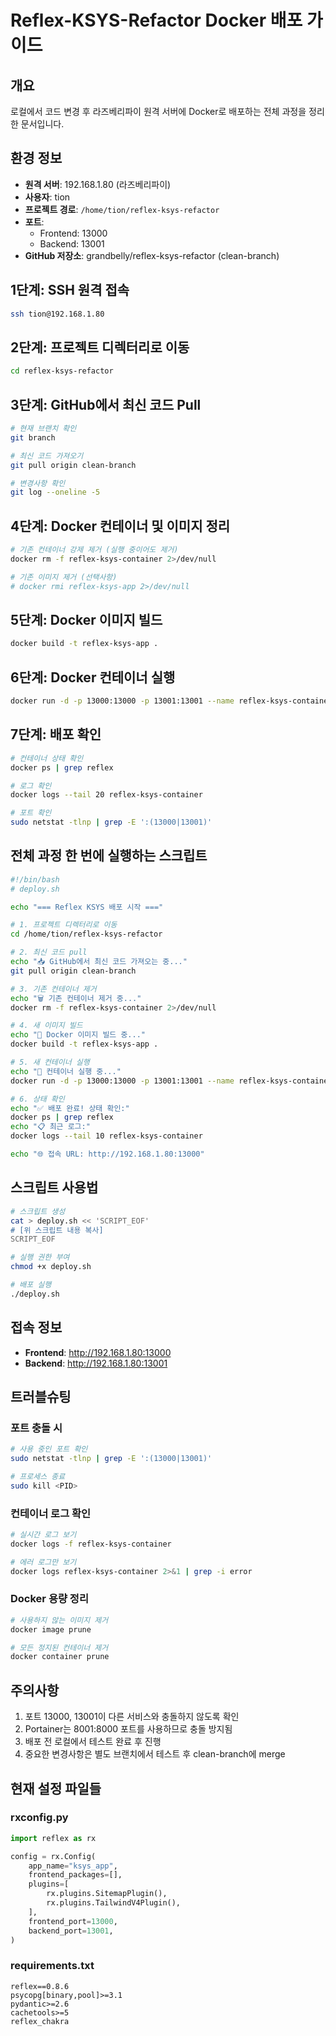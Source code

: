 # Reflex-KSYS-Refactor Docker 배포 가이드

## 개요
로컬에서 코드 변경 후 라즈베리파이 원격 서버에 Docker로 배포하는 전체 과정을 정리한 문서입니다.

## 환경 정보
- **원격 서버**: 192.168.1.80 (라즈베리파이)
- **사용자**: tion
- **프로젝트 경로**: `/home/tion/reflex-ksys-refactor`
- **포트**: 
  - Frontend: 13000
  - Backend: 13001
- **GitHub 저장소**: grandbelly/reflex-ksys-refactor (clean-branch)

## 1단계: SSH 원격 접속
```bash
ssh tion@192.168.1.80
```

## 2단계: 프로젝트 디렉터리로 이동
```bash
cd reflex-ksys-refactor
```

## 3단계: GitHub에서 최신 코드 Pull
```bash
# 현재 브랜치 확인
git branch

# 최신 코드 가져오기
git pull origin clean-branch

# 변경사항 확인
git log --oneline -5
```

## 4단계: Docker 컨테이너 및 이미지 정리
```bash
# 기존 컨테이너 강제 제거 (실행 중이어도 제거)
docker rm -f reflex-ksys-container 2>/dev/null

# 기존 이미지 제거 (선택사항)
# docker rmi reflex-ksys-app 2>/dev/null
```

## 5단계: Docker 이미지 빌드
```bash
docker build -t reflex-ksys-app .
```

## 6단계: Docker 컨테이너 실행
```bash
docker run -d -p 13000:13000 -p 13001:13001 --name reflex-ksys-container reflex-ksys-app
```

## 7단계: 배포 확인
```bash
# 컨테이너 상태 확인
docker ps | grep reflex

# 로그 확인
docker logs --tail 20 reflex-ksys-container

# 포트 확인
sudo netstat -tlnp | grep -E ':(13000|13001)'
```

## 전체 과정 한 번에 실행하는 스크립트
```bash
#!/bin/bash
# deploy.sh

echo "=== Reflex KSYS 배포 시작 ==="

# 1. 프로젝트 디렉터리로 이동
cd /home/tion/reflex-ksys-refactor

# 2. 최신 코드 pull
echo "📥 GitHub에서 최신 코드 가져오는 중..."
git pull origin clean-branch

# 3. 기존 컨테이너 제거
echo "🗑️ 기존 컨테이너 제거 중..."
docker rm -f reflex-ksys-container 2>/dev/null

# 4. 새 이미지 빌드
echo "🔨 Docker 이미지 빌드 중..."
docker build -t reflex-ksys-app .

# 5. 새 컨테이너 실행
echo "🚀 컨테이너 실행 중..."
docker run -d -p 13000:13000 -p 13001:13001 --name reflex-ksys-container reflex-ksys-app

# 6. 상태 확인
echo "✅ 배포 완료! 상태 확인:"
docker ps | grep reflex
echo "📋 최근 로그:"
docker logs --tail 10 reflex-ksys-container

echo "🌐 접속 URL: http://192.168.1.80:13000"
```

## 스크립트 사용법
```bash
# 스크립트 생성
cat > deploy.sh << 'SCRIPT_EOF'
# [위 스크립트 내용 복사]
SCRIPT_EOF

# 실행 권한 부여
chmod +x deploy.sh

# 배포 실행
./deploy.sh
```

## 접속 정보
- **Frontend**: http://192.168.1.80:13000
- **Backend**: http://192.168.1.80:13001

## 트러블슈팅

### 포트 충돌 시
```bash
# 사용 중인 포트 확인
sudo netstat -tlnp | grep -E ':(13000|13001)'

# 프로세스 종료
sudo kill <PID>
```

### 컨테이너 로그 확인
```bash
# 실시간 로그 보기
docker logs -f reflex-ksys-container

# 에러 로그만 보기
docker logs reflex-ksys-container 2>&1 | grep -i error
```

### Docker 용량 정리
```bash
# 사용하지 않는 이미지 제거
docker image prune

# 모든 정지된 컨테이너 제거
docker container prune
```

## 주의사항
1. 포트 13000, 13001이 다른 서비스와 충돌하지 않도록 확인
2. Portainer는 8001:8000 포트를 사용하므로 충돌 방지됨
3. 배포 전 로컬에서 테스트 완료 후 진행
4. 중요한 변경사항은 별도 브랜치에서 테스트 후 clean-branch에 merge

## 현재 설정 파일들

### rxconfig.py
```python
import reflex as rx

config = rx.Config(
    app_name="ksys_app",
    frontend_packages=[],
    plugins=[
        rx.plugins.SitemapPlugin(),
        rx.plugins.TailwindV4Plugin(),
    ],
    frontend_port=13000,
    backend_port=13001,
)
```

### requirements.txt
```
reflex==0.8.6
psycopg[binary,pool]>=3.1
pydantic>=2.6
cachetools>=5
reflex_chakra
```
